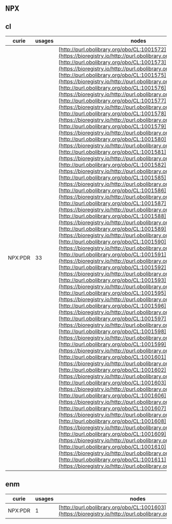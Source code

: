 # `NPX`
## cl
| curie   |   usages | nodes                                                                                                                                                                                                                                                                                                                                                                                                                                                                                                                                                                                                                                                                                                                                                                                                                                                                                                                                                                                                                                                                                                                                                                                                                                                                                                                                                                                                                                                                                                                                                                                                                                                                                                                                                                                                                                                                                                                                                                                                                                                                                                                                                                                                                                                                                                                                                                                                                                                                                                                                                                                                                                                                                                                                                                                                                                                                                                                                                                                                                                                                                                                                                                                                                                                                                                                                                                                                                                                                                                                                                                                                                                                                                                                                                                                                         |
|---------|----------|---------------------------------------------------------------------------------------------------------------------------------------------------------------------------------------------------------------------------------------------------------------------------------------------------------------------------------------------------------------------------------------------------------------------------------------------------------------------------------------------------------------------------------------------------------------------------------------------------------------------------------------------------------------------------------------------------------------------------------------------------------------------------------------------------------------------------------------------------------------------------------------------------------------------------------------------------------------------------------------------------------------------------------------------------------------------------------------------------------------------------------------------------------------------------------------------------------------------------------------------------------------------------------------------------------------------------------------------------------------------------------------------------------------------------------------------------------------------------------------------------------------------------------------------------------------------------------------------------------------------------------------------------------------------------------------------------------------------------------------------------------------------------------------------------------------------------------------------------------------------------------------------------------------------------------------------------------------------------------------------------------------------------------------------------------------------------------------------------------------------------------------------------------------------------------------------------------------------------------------------------------------------------------------------------------------------------------------------------------------------------------------------------------------------------------------------------------------------------------------------------------------------------------------------------------------------------------------------------------------------------------------------------------------------------------------------------------------------------------------------------------------------------------------------------------------------------------------------------------------------------------------------------------------------------------------------------------------------------------------------------------------------------------------------------------------------------------------------------------------------------------------------------------------------------------------------------------------------------------------------------------------------------------------------------------------------------------------------------------------------------------------------------------------------------------------------------------------------------------------------------------------------------------------------------------------------------------------------------------------------------------------------------------------------------------------------------------------------------------------------------------------------------------------------------------------|
| NPX:PDR |       33 | [http://purl.obolibrary.org/obo/CL:1001572](https://bioregistry.io/http://purl.obolibrary.org/obo/CL:1001572), [http://purl.obolibrary.org/obo/CL:1001573](https://bioregistry.io/http://purl.obolibrary.org/obo/CL:1001573), [http://purl.obolibrary.org/obo/CL:1001575](https://bioregistry.io/http://purl.obolibrary.org/obo/CL:1001575), [http://purl.obolibrary.org/obo/CL:1001576](https://bioregistry.io/http://purl.obolibrary.org/obo/CL:1001576), [http://purl.obolibrary.org/obo/CL:1001577](https://bioregistry.io/http://purl.obolibrary.org/obo/CL:1001577), [http://purl.obolibrary.org/obo/CL:1001578](https://bioregistry.io/http://purl.obolibrary.org/obo/CL:1001578), [http://purl.obolibrary.org/obo/CL:1001579](https://bioregistry.io/http://purl.obolibrary.org/obo/CL:1001579), [http://purl.obolibrary.org/obo/CL:1001580](https://bioregistry.io/http://purl.obolibrary.org/obo/CL:1001580), [http://purl.obolibrary.org/obo/CL:1001581](https://bioregistry.io/http://purl.obolibrary.org/obo/CL:1001581), [http://purl.obolibrary.org/obo/CL:1001582](https://bioregistry.io/http://purl.obolibrary.org/obo/CL:1001582), [http://purl.obolibrary.org/obo/CL:1001585](https://bioregistry.io/http://purl.obolibrary.org/obo/CL:1001585), [http://purl.obolibrary.org/obo/CL:1001586](https://bioregistry.io/http://purl.obolibrary.org/obo/CL:1001586), [http://purl.obolibrary.org/obo/CL:1001587](https://bioregistry.io/http://purl.obolibrary.org/obo/CL:1001587), [http://purl.obolibrary.org/obo/CL:1001588](https://bioregistry.io/http://purl.obolibrary.org/obo/CL:1001588), [http://purl.obolibrary.org/obo/CL:1001589](https://bioregistry.io/http://purl.obolibrary.org/obo/CL:1001589), [http://purl.obolibrary.org/obo/CL:1001590](https://bioregistry.io/http://purl.obolibrary.org/obo/CL:1001590), [http://purl.obolibrary.org/obo/CL:1001591](https://bioregistry.io/http://purl.obolibrary.org/obo/CL:1001591), [http://purl.obolibrary.org/obo/CL:1001592](https://bioregistry.io/http://purl.obolibrary.org/obo/CL:1001592), [http://purl.obolibrary.org/obo/CL:1001593](https://bioregistry.io/http://purl.obolibrary.org/obo/CL:1001593), [http://purl.obolibrary.org/obo/CL:1001595](https://bioregistry.io/http://purl.obolibrary.org/obo/CL:1001595), [http://purl.obolibrary.org/obo/CL:1001596](https://bioregistry.io/http://purl.obolibrary.org/obo/CL:1001596), [http://purl.obolibrary.org/obo/CL:1001597](https://bioregistry.io/http://purl.obolibrary.org/obo/CL:1001597), [http://purl.obolibrary.org/obo/CL:1001598](https://bioregistry.io/http://purl.obolibrary.org/obo/CL:1001598), [http://purl.obolibrary.org/obo/CL:1001599](https://bioregistry.io/http://purl.obolibrary.org/obo/CL:1001599), [http://purl.obolibrary.org/obo/CL:1001601](https://bioregistry.io/http://purl.obolibrary.org/obo/CL:1001601), [http://purl.obolibrary.org/obo/CL:1001602](https://bioregistry.io/http://purl.obolibrary.org/obo/CL:1001602), [http://purl.obolibrary.org/obo/CL:1001603](https://bioregistry.io/http://purl.obolibrary.org/obo/CL:1001603), [http://purl.obolibrary.org/obo/CL:1001606](https://bioregistry.io/http://purl.obolibrary.org/obo/CL:1001606), [http://purl.obolibrary.org/obo/CL:1001607](https://bioregistry.io/http://purl.obolibrary.org/obo/CL:1001607), [http://purl.obolibrary.org/obo/CL:1001608](https://bioregistry.io/http://purl.obolibrary.org/obo/CL:1001608), [http://purl.obolibrary.org/obo/CL:1001609](https://bioregistry.io/http://purl.obolibrary.org/obo/CL:1001609), [http://purl.obolibrary.org/obo/CL:1001610](https://bioregistry.io/http://purl.obolibrary.org/obo/CL:1001610), [http://purl.obolibrary.org/obo/CL:1001611](https://bioregistry.io/http://purl.obolibrary.org/obo/CL:1001611) |
## enm
| curie   |   usages | nodes                                                                                                         |
|---------|----------|---------------------------------------------------------------------------------------------------------------|
| NPX:PDR |        1 | [http://purl.obolibrary.org/obo/CL:1001603](https://bioregistry.io/http://purl.obolibrary.org/obo/CL:1001603) |
